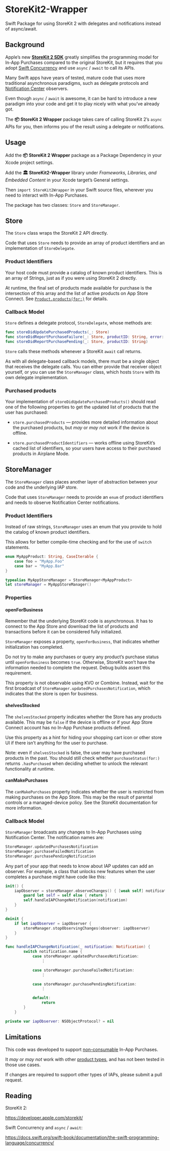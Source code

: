 # StoreKit2-Wrapper

Swift Package for using StoreKit 2 with delegates and notifications instead of async/await.

## Background

Apple’s new [**StoreKit 2 SDK**](https://developer.apple.com/storekit/) greatly simplifies the programming model for In-App Purchases compared to the original StoreKit, but it requires that you adopt [Swift Concurrency](https://docs.swift.org/swift-book/documentation/the-swift-programming-language/concurrency/) and use `async` / `await` to call its APIs.

Many Swift apps have years of tested, mature code that uses more traditional asynchronous paradigms, such as delegate protocols and [Notification Center](https://developer.apple.com/documentation/foundation/notificationcenter) observers.

Even though `async` / `await` is awesome, it can be hard to introduce a new paradigm into your code and get it to play nicely with what you’ve already got.

The **📦 StoreKit 2 Wrapper** package takes care of calling StoreKit 2’s `async` APIs for you, then informs you of the result using a delegate or notifications.

## Usage

Add the **📦 StoreKit 2 Wrapper** package as a Package Dependency in your Xcode project settings.

Add the **🏛️ StoreKit2-Wrapper** library under *Frameworks, Libraries, and Embedded Content* in your Xcode target’s General settings.

Then `import StoreKit2Wrapper` in your Swift source files, wherever you need to interact with In-App Purchases.

The package has two classes: `Store` and `StoreManager`.

## Store

The `Store` class wraps the StoreKit 2 API directly.

Code that uses `Store` needs to provide an array of product identifiers and an implementation of `StoreDelegate`.

### Product Identifiers

Your host code must provide a catalog of known product identifiers. This is an array of Strings, just as if you were using StoreKit 2 directly.

At runtime, the final set of products made available for purchase is the intersection of this array and the list of active products on App Store Connect. See [`Product.products(for:)`](https://developer.apple.com/documentation/storekit/product/3851116-products) for details.

### Callback Model

`Store` defines a delegate protocol, `StoreDelegate`, whose methods are:

```swift
func storeDidUpdatePurchasedProducts(_: Store)
func storeDidReportPurchaseFailure(_: Store, productID: String, error: Error)
func storeDidReportPurchasePending(_: Store, productID: String)
```

`Store` calls these methods whenever a StoreKit `await` call returns.

As with all delegate-based callback models, there must be a single object that receives the delegate calls. You can either provide that receiver object yourself, or you can use the `StoreManager` class, which hosts `Store` with its own delegate implementation.

### Purchased products

Your implementation of `storeDidUpdatePurchasedProducts()` should read one of the following properties to get the updated list of products that the user has purchased:

- `store.purchasedProducts` — provides more detailed information about the purchased products, but _may_ or _may not_ work if the device is offline.

- `store.purchasedProductIdentifiers`  — works offline using StoreKit’s cached list of identifiers, so your users have access to their purchased products in Airplane Mode.


## StoreManager

The `StoreManager` class places another layer of abstraction between your code and the underlying IAP store.

Code that uses `StoreManager` needs to provide an `enum` of product identifiers and needs to observe Notification Center notifications.

### Product Identifiers

Instead of raw strings, `StoreManager` uses an enum that you provide to hold the catalog of known product identifiers.

This allows for better compile-time checking and for the use of `switch` statements.

```swift
enum MyAppProduct: String, CaseIterable {
    case foo = "MyApp.Foo"
    case bar = "MyApp.Bar"
}

typealias MyAppStoreManager = StoreManager<MyAppProduct>
let storeManager = MyAppStoreManager()
```

### Properties
#### openForBusiness

Remember that the underlying StoreKit code is asynchronous. It has to connect to the App Store and download the list of products and transactions before it can be considered fully initialized.

`StoreManager` exposes a property, `openForBusiness`, that indicates whether initialization has completed.

Do not try to make any purchases or query any product’s purchase status until `openForBusiness` becomes `true`. Otherwise, StoreKit won’t have the information needed to complete the request. Debug builds assert this requirement.

This property is not observable using KVO or Combine. Instead, wait for the first broadcast of `StoreManager.updatedPurchasesNotification`, which indicates that the store is open for business.

#### shelvesStocked

The `shelvesStocked` property indicates whether the Store has any products available. This may be `false` if the device is offline or if your App Store Connect account has no In-App Purchase products defined.

Use this property as a hint for hiding your shopping cart icon or other store UI if there isn’t anything for the user to purchase.

Note: even if `shelvesStocked` is false, the user may have purchased products in the past. You should still check whether `purchaseStatus(for:)` returns `.hasPurchased` when deciding whether to unlock the relevant functionality at runtime.

#### canMakePurchases

The `canMakePurchases` property indicates whether the user is restricted from making purchases on the App Store. This may be the result of parental controls or a managed-device policy. See the StoreKit documentation for more information.

### Callback Model

`StoreManager` broadcasts any changes to In-App Purchases using Notification Center. The notification names are:

```swift
StoreManager.updatedPurchasesNotification
StoreManager.purchaseFailedNotification
StoreManager.purchasePendingNotification 
```

Any part of your app that needs to know about IAP updates can add an observer. For example, a class that unlocks new features when the user completes a purchase might have code like this:

```swift
init() {
    iapObserver = storeManager.observeChanges() { [weak self] notification in
        guard let self = self else { return }
        self.handleIAPChangeNotification(notification)
    }
}

deinit {
    if let iapObserver = iapObserver {
        storeManager.stopObservingChanges(observer: iapObserver)
    }
}

func handleIAPChangeNotification(_ notification: Notification) {
        switch notification.name {
            case storeManager.updatedPurchasesNotification:
                ⋮

            case storeManager.purchaseFailedNotification:
                ⋮

            case storeManager.purchasePendingNotification:
                ⋮

            default:
                return
        }
    }

private var iapObserver: NSObjectProtocol? = nil
```

## Limitations

This code was developed to support [non-consumable](https://developer.apple.com/documentation/storekit/product/producttype/3749424-nonconsumable) In-App Purchases.

It _may_ or _may not_ work with other [product types](https://developer.apple.com/documentation/storekit/product/producttype), and has not been tested in those use cases.

If changes are required to support other types of IAPs, please submit a pull request.

## Reading

StoreKit 2:

https://developer.apple.com/storekit/

Swift Concurrency and `async` / `await`:

https://docs.swift.org/swift-book/documentation/the-swift-programming-language/concurrency/
